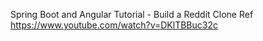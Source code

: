 Spring Boot and Angular Tutorial - Build a Reddit Clone
Ref https://www.youtube.com/watch?v=DKlTBBuc32c
